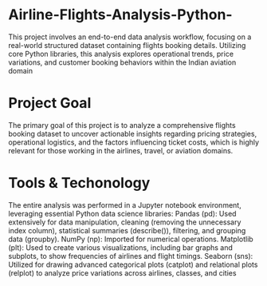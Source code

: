 # Airline-Flights-Analysis-Python-
This project involves an end-to-end data analysis workflow, focusing on a real-world structured dataset containing flights booking details. Utilizing core Python libraries, this analysis explores operational trends, price variations, and customer booking behaviors within the Indian aviation domain

# Project Goal
The primary goal of this project is to analyze a comprehensive flights booking dataset to uncover actionable insights regarding pricing strategies, operational logistics, and the factors influencing ticket costs, which is highly relevant for those working in the airlines, travel, or aviation domains.

# Tools & Techonology 
The entire analysis was performed in a Jupyter notebook environment, leveraging essential Python data science libraries:
Pandas (pd): Used extensively for data manipulation, cleaning (removing the unnecessary index column), statistical summaries (describe()), filtering, and grouping data (groupby).
NumPy (np): Imported for numerical operations.
Matplotlib (plt): Used to create various visualizations, including bar graphs and subplots, to show frequencies of airlines and flight timings.
Seaborn (sns): Utilized for drawing advanced categorical plots (catplot) and relational plots (relplot) to analyze price variations across airlines, classes, and cities


